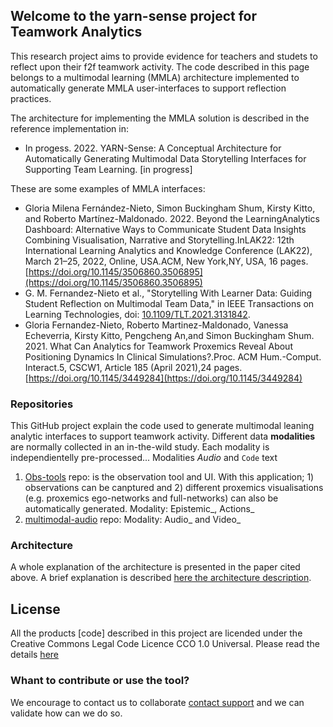 
## Welcome to the yarn-sense project for Teamwork Analytics

This research project aims to provide evidence for teachers and studets to reflect upon their f2f teamwork activity. The code described in this page belongs to a multimodal learning (MMLA) architecture implemented to automatically generate MMLA user-interfaces to support reflection practices.

The architecture for implementing the MMLA solution is described in the reference implementation in:

- In progess. 2022. YARN-Sense: A Conceptual Architecture for Automatically Generating Multimodal Data Storytelling Interfaces for Supporting Team Learning. [in progress]

These are some examples of MMLA interfaces:

- Gloria Milena Fernández-Nieto, Simon Buckingham Shum, Kirsty Kitto, and Roberto Martínez-Maldonado. 2022. Beyond the LearningAnalytics Dashboard: Alternative Ways to Communicate Student Data Insights Combining Visualisation, Narrative and Storytelling.InLAK22: 12th International Learning Analytics and Knowledge Conference (LAK22), March 21–25, 2022, Online, USA.ACM, New York,NY, USA, 16 pages. [https://doi.org/10.1145/3506860.3506895](https://doi.org/10.1145/3506860.3506895)
- G. M. Fernandez-Nieto et al., "Storytelling With Learner Data: Guiding Student Reflection on Multimodal Team Data," in IEEE Transactions on Learning Technologies, doi: [10.1109/TLT.2021.3131842](10.1109/TLT.2021.3131842).
- Gloria Fernandez-Nieto, Roberto Martinez-Maldonado, Vanessa Echeverria, Kirsty Kitto, Pengcheng An,and Simon Buckingham Shum. 2021. What Can Analytics for Teamwork Proxemics Reveal About Positioning Dynamics In Clinical Simulations?.Proc. ACM Hum.-Comput. Interact.5, CSCW1, Article 185 (April 2021),24 pages. [https://doi.org/10.1145/3449284](https://doi.org/10.1145/3449284)

### Repositories

This GitHub project explain the code used to generate multimodal leaning analytic interfaces to support teamwork activity. Different data **modalities** are normally collected in an in-the-wild study. Each modality is independientelly pre-processed... Modalities _Audio_ and `Code` text

1. [Obs-tools](https://github.com/Teamwork-Analytics/obs-rules) repo: is the observation tool and UI. With this application; 1) observations can be canptured and 2) different proxemics visualisations (e.g. proxemics ego-networks and full-networks) can also be automatically generated. Modality: Epistemic_, Actions_
3. [multimodal-audio](https://github.com/Teamwork-Analytics/multimodal-audio) repo: Modality: Audio_ and Video_

### Architecture

A whole explanation of the architecture is presented in the paper cited above. A brief explanation is described [here the architecture description](architecture.md).

## License

All the products [code] described in this project are licended under the Creative Commons Legal Code Licence CCO 1.0 Universal. Please read the details [here](https://github.com/Teamwork-Analytics/yarn-sense/blob/main/LICENSE)

### Whant to contribute or use the tool?

We encourage to contact us to collaborate [contact support](https://support.github.com/contact) and we can validate how can we do so.
